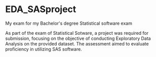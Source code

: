 # EDA_SASproject
My exam for my Bachelor's degree Statistical software exam

As part of the exam of Statistical Sotware, a project was required for submission, focusing on the objective of conducting Exploratory Data Analysis on the provided dataset. The assessment aimed to evaluate proficiency in utilizing SAS software.
